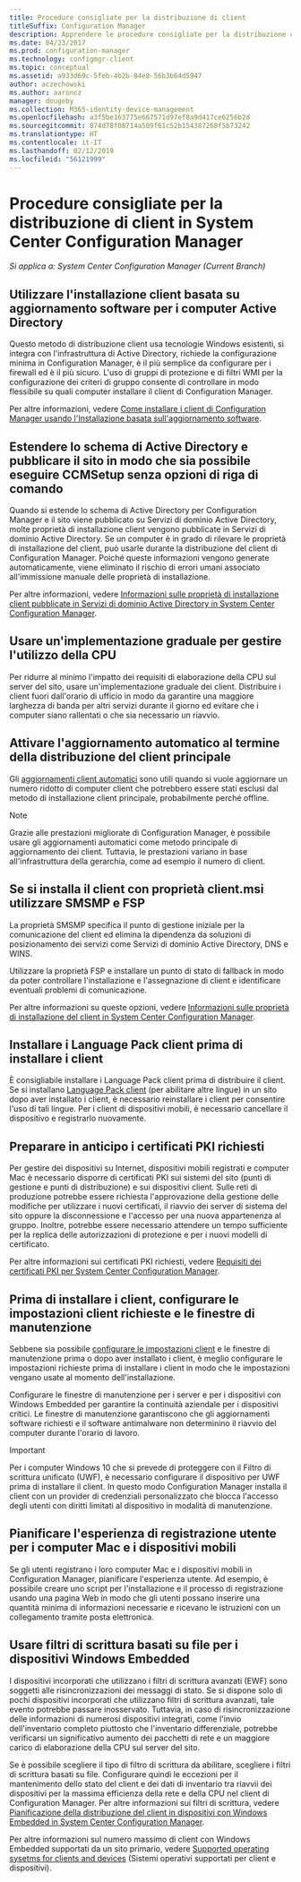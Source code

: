 ```yaml
---
title: Procedure consigliate per la distribuzione di client
titleSuffix: Configuration Manager
description: Apprendere le procedure consigliate per la distribuzione client in System Center Configuration Manager.
ms.date: 04/23/2017
ms.prod: configuration-manager
ms.technology: configmgr-client
ms.topic: conceptual
ms.assetid: a933d69c-5feb-4b2b-84e8-56b3b64d5947
author: aczechowski
ms.author: aaroncz
manager: dougeby
ms.collection: M365-identity-device-management
ms.openlocfilehash: a3f5be163775e667571d97ef8a9d417ce6256b2d
ms.sourcegitcommit: 874d78f08714a509f61c52b154387268f5b73242
ms.translationtype: HT
ms.contentlocale: it-IT
ms.lasthandoff: 02/12/2019
ms.locfileid: "56121999"
---
```

# <a name="best-practices-for-client-deployment-in-system-center-configuration-manager"></a>Procedure consigliate per la distribuzione di client in System Center Configuration Manager

*Si applica a: System Center Configuration Manager (Current Branch)*


## <a name="use-software-update-based-client-installation-for-active-directory-computers"></a>Utilizzare l'installazione client basata su aggiornamento software per i computer Active Directory  
 Questo metodo di distribuzione client usa tecnologie Windows esistenti, si integra con l'infrastruttura di Active Directory, richiede la configurazione minima in Configuration Manager, è il più semplice da configurare per i firewall ed è il più sicuro. L'uso di gruppi di protezione e di filtri WMI per la configurazione dei criteri di gruppo consente di controllare in modo flessibile su quali computer installare il client di Configuration Manager.  

 Per altre informazioni, vedere [Come installare i client di Configuration Manager usando l'Installazione basata sull'aggiornamento software](../../../../core/clients/deploy/deploy-clients-to-windows-computers.md#BKMK_ClientSUP).  

## <a name="extend-the-active-directory-schema-and-publish-the-site-so-that-you-can-run-ccmsetup-without-command-line-options"></a>Estendere lo schema di Active Directory e pubblicare il sito in modo che sia possibile eseguire CCMSetup senza opzioni di riga di comando  
 Quando si estende lo schema di Active Directory per Configuration Manager e il sito viene pubblicato su Servizi di dominio Active Directory, molte proprietà di installazione client vengono pubblicate in Servizi di dominio Active Directory. Se un computer è in grado di rilevare le proprietà di installazione del client, può usarle durante la distribuzione del client di Configuration Manager. Poiché queste informazioni vengono generate automaticamente, viene eliminato il rischio di errori umani associato all'immissione manuale delle proprietà di installazione.  

 Per altre informazioni, vedere [Informazioni sulle proprietà di installazione client pubblicate in Servizi di dominio Active Directory in System Center Configuration Manager](../../../../core/clients/deploy/about-client-installation-properties-published-to-active-directory-domain-services.md).  

## <a name="use-a-phased-rollout-to-manage-cpu-usage"></a>Usare un'implementazione graduale per gestire l'utilizzo della CPU  
 Per ridurre al minimo l'impatto dei requisiti di elaborazione della CPU sul server del sito, usare un'implementazione graduale dei client. Distribuire i client fuori dall'orario di ufficio in modo da garantire una maggiore larghezza di banda per altri servizi durante il giorno ed evitare che i computer siano rallentati o che sia necessario un riavvio.  

## <a name="enable-automatic-upgrade-after-your-main-client-deployment-has-finished"></a>Attivare l'aggiornamento automatico al termine della distribuzione del client principale  
 Gli [aggiornamenti client automatici](../../../../core/clients/manage/upgrade/upgrade-clients-for-windows-computers.md) sono utili quando si vuole aggiornare un numero ridotto di computer client che potrebbero essere stati esclusi dal metodo di installazione client principale, probabilmente perché offline. 

> [!NOTE]  
>  Grazie alle prestazioni migliorate di Configuration Manager, è possibile usare gli aggiornamenti automatici come metodo principale di aggiornamento dei client. Tuttavia, le prestazioni variano in base all'infrastruttura della gerarchia, come ad esempio il numero di client.  


## <a name="use-smsmp-and-fsp-if-you-install-the-client-with-clientmsi-properties"></a>Se si installa il client con proprietà client.msi utilizzare SMSMP e FSP  
 La proprietà SMSMP specifica il punto di gestione iniziale per la comunicazione del client ed elimina la dipendenza da soluzioni di posizionamento dei servizi come Servizi di dominio Active Directory, DNS e WINS.  

 Utilizzare la proprietà FSP e installare un punto di stato di fallback in modo da poter controllare l'installazione e l'assegnazione di client e identificare eventuali problemi di comunicazione.  

 Per altre informazioni su queste opzioni, vedere [Informazioni sulle proprietà di installazione del client in System Center Configuration Manager](../../../../core/clients/deploy/about-client-installation-properties.md).  

## <a name="install-client-language-packs-before-you-install-the-clients"></a>Installare i Language Pack client prima di installare i client  
È consigliabile installare i Language Pack client prima di distribuire il client. Se si installano [Language Pack client](../../../../core/servers/deploy/install/language-packs.md) (per abilitare altre lingue) in un sito dopo aver installato i client, è necessario reinstallare i client per consentire l'uso di tali lingue. Per i client di dispositivi mobili, è necessario cancellare il dispositivo e registrarlo nuovamente.  

## <a name="prepare-required-pki-certificates-in-advance"></a>Preparare in anticipo i certificati PKI richiesti  
 Per gestire dei dispositivi su Internet, dispositivi mobili registrati e computer Mac è necessario disporre di certificati PKI sui sistemi del sito (punti di gestione e punti di distribuzione) e sui dispositivi client. Sulle reti di produzione potrebbe essere richiesta l'approvazione della gestione delle modifiche per utilizzare i nuovi certificati, il riavvio dei server di sistema del sito oppure la disconnessione e l'accesso per una nuova appartenenza al gruppo. Inoltre, potrebbe essere necessario attendere un tempo sufficiente per la replica delle autorizzazioni di protezione e per i nuovi modelli di certificato.  

 Per altre informazioni sui certificati PKI richiesti, vedere [Requisiti dei certificati PKI per System Center Configuration Manager](../../../../core/plan-design/network/pki-certificate-requirements.md).  

## <a name="before-you-install-clients-configure-any-required-client-settings-and-maintenance-windows"></a>Prima di installare i client, configurare le impostazioni client richieste e le finestre di manutenzione  
 Sebbene sia possibile [configurare le impostazioni client](../../../../core/clients/deploy/configure-client-settings.md) e le finestre di manutenzione prima o dopo aver installato i client, è meglio configurare le impostazioni richieste prima di installare i client in modo che le impostazioni vengano usate al momento dell'installazione. 

 Configurare le finestre di manutenzione per i server e per i dispositivi con Windows Embedded per garantire la continuità aziendale per i dispositivi critici. Le finestre di manutenzione garantiscono che gli aggiornamenti software richiesti e il software antimalware non determinino il riavvio del computer durante l'orario di lavoro.  

> [!IMPORTANT]  
>  Per i computer Windows 10 che si prevede di proteggere con il Filtro di scrittura unificato (UWF), è necessario configurare il dispositivo per UWF prima di installare il client. In questo modo Configuration Manager installa il client con un provider di credenziali personalizzato che blocca l'accesso degli utenti con diritti limitati al dispositivo in modalità di manutenzione.  

## <a name="plan-your-user-enrollment-experience-for-mac-computers-and-mobile-devices"></a>Pianificare l'esperienza di registrazione utente per i computer Mac e i dispositivi mobili   
 Se gli utenti registrano i loro computer Mac e i dispositivi mobili in Configuration Manager, pianificare l'esperienza utente. Ad esempio, è possibile creare uno script per l'installazione e il processo di registrazione usando una pagina Web in modo che gli utenti possano inserire una quantità minima di informazioni necessarie e ricevano le istruzioni con un collegamento tramite posta elettronica.  

## <a name="use-file-based-write-filters-for-windows-embedded-devices"></a>Usare filtri di scrittura basati su file per i dispositivi Windows Embedded 
 I dispositivi incorporati che utilizzano i filtri di scrittura avanzati (EWF) sono soggetti alle risincronizzazioni dei messaggi di stato. Se si dispone solo di pochi dispositivi incorporati che utilizzano filtri di scrittura avanzati, tale evento potrebbe passare inosservato. Tuttavia, in caso di risincronizzazione delle informazioni di numerosi dispositivi integrati, come l'invio dell'inventario completo piuttosto che l'inventario differenziale, potrebbe verificarsi un significativo aumento dei pacchetti di rete e un maggiore carico di elaborazione della CPU sul server del sito.  

 Se è possibile scegliere il tipo di filtro di scrittura da abilitare, scegliere i filtri di scrittura basati su file. Configurare quindi le eccezioni per il mantenimento dello stato del client e dei dati di inventario tra riavvii dei dispositivi per la massima efficienza della rete e della CPU nel client di Configuration Manager. Per altre informazioni sui filtri di scrittura, vedere   [Pianificazione della distribuzione del client in dispositivi con Windows Embedded in System Center Configuration Manager](../../../../core/clients/deploy/plan/planning-for-client-deployment-to-windows-embedded-devices.md).  

 Per altre informazioni sul numero massimo di client con Windows Embedded supportati da un sito primario, vedere [Supported operating sysetms for clients and devices](../../../../core/plan-design/configs/supported-operating-systems-for-clients-and-devices.md) (Sistemi operativi supportati per client e dispositivi).  
